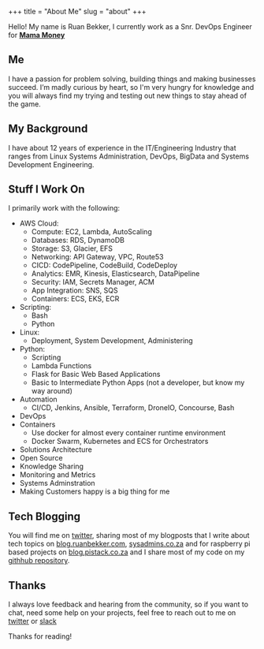 +++
title = "About Me"
slug = "about"
+++

Hello! My name is Ruan Bekker, I currently work as a Snr. DevOps Engineer for **[Mama Money](https://www.mamamoney.co.za)**

## Me

I have a passion for problem solving, building things and making businesses succeed. I’m madly curious by heart, so I'm very hungry for knowledge and you will always find my trying and testing out new things to stay ahead of the game.

## My Background

I have about 12 years of experience in the IT/Engineering Industry that ranges from Linux Systems Administration, DevOps, BigData and Systems Development Engineering.

## Stuff I Work On

I primarily work with the following:

* AWS Cloud: 
  * Compute: EC2, Lambda, AutoScaling
  * Databases: RDS, DynamoDB
  * Storage: S3, Glacier, EFS
  * Networking: API Gateway, VPC, Route53
  * CICD: CodePipeline, CodeBuild, CodeDeploy
  * Analytics: EMR, Kinesis, Elasticsearch, DataPipeline
  * Security: IAM, Secrets Manager, ACM
  * App Integration: SNS, SQS
  * Containers: ECS, EKS, ECR
* Scripting:
  * Bash
  * Python
* Linux:
  * Deployment, System Development, Administering
* Python:
  * Scripting
  * Lambda Functions
  * Flask for Basic Web Based Applications
  * Basic to Intermediate Python Apps (not a developer, but know my way around)
* Automation
  * CI/CD, Jenkins, Ansible, Terraform, DroneIO, Concourse, Bash
* DevOps
* Containers
  * Use docker for almost every container runtime environment
  * Docker Swarm, Kubernetes and ECS for Orchestrators
* Solutions Architecture
* Open Source
* Knowledge Sharing
* Monitoring and Metrics
* Systems Adminstration 
* Making Customers happy is a big thing for me

## Tech Blogging

You will find me on [twitter](https://twitter.com/ruanbekker), sharing most of my blogposts that I write about tech topics on [blog.ruanbekker.com](https://blog.ruanbekker.com), [sysadmins.co.za](https://sysadmins.co.za) and for raspberry pi based projects on [blog.pistack.co.za](https://blog.pistack.co.za) and I share most of my code on my [githhub repository](https://github.com/ruanbekker).

## Thanks

I always love feedback and hearing from the community, so if you want to chat, need some help on your projects, feel free to reach out to me on [twitter](https://twitter.com/ruanbekker) or [slack](http://linux-hackers-slack.herokuapp.com)

Thanks for reading!
